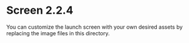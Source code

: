 # Screen 2.2.4

You can customize the launch screen with your own desired assets by replacing the image files in this directory.
